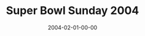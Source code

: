 ---
layout: message
category: message
series: "Super Bowl"
title: "Super Bowl Sunday 2004"
date: 2004-02-01-00-00
message_id: 186
audio: "http://s3.amazonaws.com/crossroads-media/media/legacy/mp3/SuperBowl_02-01-04.mp3"
audio-duration: "01:00:04"
explicit: false
---